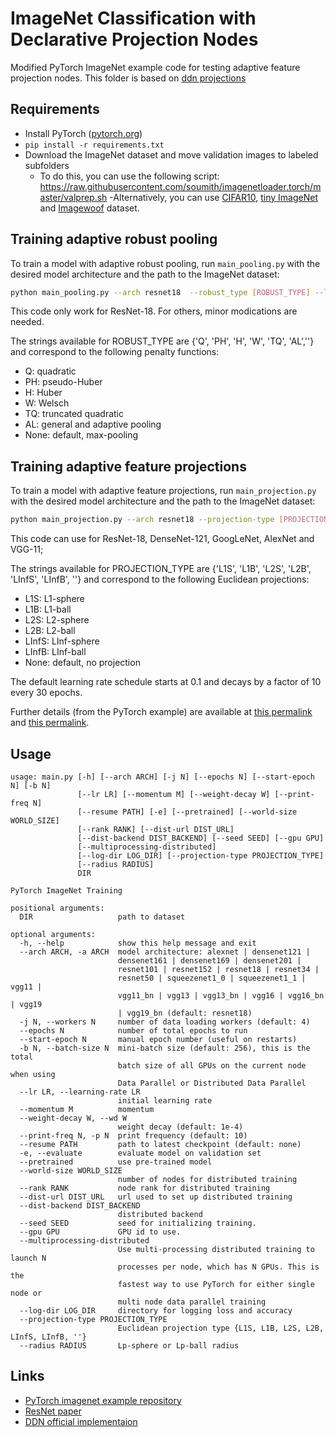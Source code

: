 # ImageNet Classification with Declarative Projection Nodes

Modified PyTorch ImageNet example code for testing adaptive feature projection nodes.
This folder is based on [ddn projections](https://github.com/anucvml/ddn)

## Requirements

- Install PyTorch ([pytorch.org](http://pytorch.org))
- `pip install -r requirements.txt`
- Download the ImageNet dataset and move validation images to labeled subfolders
    - To do this, you can use the following script: https://raw.githubusercontent.com/soumith/imagenetloader.torch/master/valprep.sh
-Alternatively, you can use [CIFAR10](https://www.cs.toronto.edu/~kriz/cifar.html), [tiny ImageNet](https://www.kaggle.com/c/tiny-imagenet) and [Imagewoof](https://github.com/fastai/imagenette) dataset.

## Training adaptive robust pooling

To train a model with adaptive robust pooling, run `main_pooling.py` with the desired model architecture and the path to the ImageNet dataset:

```bash
python main_pooling.py --arch resnet18  --robust_type [ROBUST_TYPE] --log-dir [LOG_DIR] [imagenet-folder] --train_scale
```

This code only work for ResNet-18. For others, minor modications are needed.

The strings available for ROBUST_TYPE are {'Q', 'PH', 'H', 'W', 'TQ', 'AL',''} and correspond to the following penalty functions:
- Q: quadratic
- PH: pseudo-Huber
- H: Huber
- W: Welsch
- TQ: truncated quadratic
- AL: general and adaptive pooling
- None: default, max-pooling

## Training adaptive feature projections

To train a model with adaptive feature projections, run `main_projection.py` with the desired model architecture and the path to the ImageNet dataset:

```bash
python main_projection.py --arch resnet18 --projection-type [PROJECTION_TYPE] --radius [RADIUS] --log-dir [LOG_DIR] [imagenet-folder] --train_radius
```
This code can use for ResNet-18, DenseNet-121, GoogLeNet, AlexNet and VGG-11;

The strings available for PROJECTION_TYPE are {'L1S', 'L1B', 'L2S', 'L2B', 'LInfS', 'LInfB', ''} and correspond to the following Euclidean projections:
- L1S: L1-sphere
- L1B: L1-ball
- L2S: L2-sphere
- L2B: L2-ball
- LInfS: LInf-sphere
- LInfB: LInf-ball
- None: default, no projection

The default learning rate schedule starts at 0.1 and decays by a factor of 10 every 30 epochs.


Further details (from the PyTorch example) are available at [this permalink](https://github.com/pytorch/examples/tree/ee964a2eeb41e1712fe719b83645c79bcbd0ba1a/imagenet) and [this permalink](https://github.com/anucvml/ddn/tree/master/apps/classification/image).

## Usage

```
usage: main.py [-h] [--arch ARCH] [-j N] [--epochs N] [--start-epoch N] [-b N]
               [--lr LR] [--momentum M] [--weight-decay W] [--print-freq N]
               [--resume PATH] [-e] [--pretrained] [--world-size WORLD_SIZE]
               [--rank RANK] [--dist-url DIST_URL]
               [--dist-backend DIST_BACKEND] [--seed SEED] [--gpu GPU]
               [--multiprocessing-distributed]
               [--log-dir LOG_DIR] [--projection-type PROJECTION_TYPE]
               [--radius RADIUS]
               DIR

PyTorch ImageNet Training

positional arguments:
  DIR                   path to dataset

optional arguments:
  -h, --help            show this help message and exit
  --arch ARCH, -a ARCH  model architecture: alexnet | densenet121 |
                        densenet161 | densenet169 | densenet201 |
                        resnet101 | resnet152 | resnet18 | resnet34 |
                        resnet50 | squeezenet1_0 | squeezenet1_1 | vgg11 |
                        vgg11_bn | vgg13 | vgg13_bn | vgg16 | vgg16_bn | vgg19
                        | vgg19_bn (default: resnet18)
  -j N, --workers N     number of data loading workers (default: 4)
  --epochs N            number of total epochs to run
  --start-epoch N       manual epoch number (useful on restarts)
  -b N, --batch-size N  mini-batch size (default: 256), this is the total
                        batch size of all GPUs on the current node when using
                        Data Parallel or Distributed Data Parallel
  --lr LR, --learning-rate LR
                        initial learning rate
  --momentum M          momentum
  --weight-decay W, --wd W
                        weight decay (default: 1e-4)
  --print-freq N, -p N  print frequency (default: 10)
  --resume PATH         path to latest checkpoint (default: none)
  -e, --evaluate        evaluate model on validation set
  --pretrained          use pre-trained model
  --world-size WORLD_SIZE
                        number of nodes for distributed training
  --rank RANK           node rank for distributed training
  --dist-url DIST_URL   url used to set up distributed training
  --dist-backend DIST_BACKEND
                        distributed backend
  --seed SEED           seed for initializing training.
  --gpu GPU             GPU id to use.
  --multiprocessing-distributed
                        Use multi-processing distributed training to launch N
                        processes per node, which has N GPUs. This is the
                        fastest way to use PyTorch for either single node or
                        multi node data parallel training
  --log-dir LOG_DIR     directory for logging loss and accuracy
  --projection-type PROJECTION_TYPE
                        Euclidean projection type {L1S, L1B, L2S, L2B, LInfS, LInfB, ''}
  --radius RADIUS       Lp-sphere or Lp-ball radius
```

## Links
- [PyTorch imagenet example repository](https://github.com/pytorch/examples/tree/ee964a2eeb41e1712fe719b83645c79bcbd0ba1a/imagenet)
- [ResNet paper](https://arxiv.org/pdf/1512.03385)
- [DDN official implementaion](https://github.com/anucvml/ddn)
